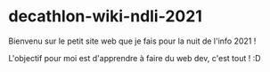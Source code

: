 # decathlon-wiki-ndli-2021

Bienvenu sur le petit site web que je fais pour la nuit de l'info 2021 !

L'objectif pour moi est d'apprendre à faire du web dev, c'est tout ! :D